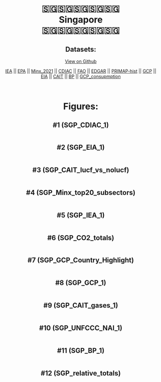 
<center>
<h1 align="center">
🇸🇬🇸🇬🇸🇬🇸🇬🇸🇬
<br>
Singapore
<br>
🇸🇬🇸🇬🇸🇬🇸🇬🇸🇬
</h1>
<h2>Datasets:</h2>
<p><a href="https://github.com/dquintani/GreenhouseData/tree/master/country_data/SGP_Singapore/data">View on Github</a>
<br></p><p><a href="data/SGP_IEA.csv">IEA</a> || <a href="data/SGP_EPA.csv">EPA</a> || <a href="data/SGP_Minx_2021.csv">Minx_2021</a> || <a href="data/SGP_CDIAC.csv">CDIAC</a> || <a href="data/SGP_FAO.csv">FAO</a> || <a href="data/SGP_EDGAR.csv">EDGAR</a> || <a href="data/SGP_PRIMAP-hist.csv">PRIMAP-hist</a> || <a href="data/SGP_GCP.csv">GCP</a> || <a href="data/SGP_EIA.csv">EIA</a> || <a href="data/SGP_CAIT.csv">CAIT</a> || <a href="data/SGP_BP.csv">BP</a> || <a href="data/SGP_GCP_consupmption.csv">GCP_consupmption</a></p><p><br></p>
<h1>Figures:</h1><h2>#1 (SGP_CDIAC_1)</h2>
<p><img alt="" src="figures/SGP_CDIAC_1.png" /></p><h2>#2 (SGP_EIA_1)</h2>
<p><img alt="" src="figures/SGP_EIA_1.png" /></p><h2>#3 (SGP_CAIT_lucf_vs_nolucf)</h2>
<p><img alt="" src="figures/SGP_CAIT_lucf_vs_nolucf.png" /></p><h2>#4 (SGP_Minx_top20_subsectors)</h2>
<p><img alt="" src="figures/SGP_Minx_top20_subsectors.png" /></p><h2>#5 (SGP_IEA_1)</h2>
<p><img alt="" src="figures/SGP_IEA_1.png" /></p><h2>#6 (SGP_CO2_totals)</h2>
<p><img alt="" src="figures/SGP_CO2_totals.png" /></p><h2>#7 (SGP_GCP_Country_Highlight)</h2>
<p><img alt="" src="figures/SGP_GCP_Country_Highlight.png" /></p><h2>#8 (SGP_GCP_1)</h2>
<p><img alt="" src="figures/SGP_GCP_1.png" /></p><h2>#9 (SGP_CAIT_gases_1)</h2>
<p><img alt="" src="figures/SGP_CAIT_gases_1.png" /></p><h2>#10 (SGP_UNFCCC_NAI_1)</h2>
<p><img alt="" src="figures/SGP_UNFCCC_NAI_1.png" /></p><h2>#11 (SGP_BP_1)</h2>
<p><img alt="" src="figures/SGP_BP_1.png" /></p><h2>#12 (SGP_relative_totals)</h2>
<p><img alt="" src="figures/SGP_relative_totals.png" /></p>